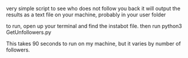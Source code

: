 very simple script to see who does not follow you back
it will output the results as a text file on your machine, probably in your user folder 

to run, open up your terminal and find the instabot file.
then run python3 GetUnfollowers.py 

This takes 90 seconds to run on my machine, but it varies by number of followers. 
